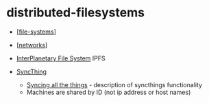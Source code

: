 distributed-filesystems
=======================

* [[file-systems]]
* [[networks]]

* [InterPlanetary File System](https://en.wikipedia.org/wiki/InterPlanetary_File_System) IPFS

* [SyncThing](https://syncthing.net/)
    * [Syncing all the things](https://lwn.net/Articles/861978/) - description of syncthings functionality
    * Machines are shared by ID (not ip address or host names)

[//begin]: # "Autogenerated link references for markdown compatibility"
[file-systems]: ../../../../../../c:/Users/ac954/code/mapOfComputing/computing/file-systems.md "File Systems"
[networks]: ../../../../../../c:/Users/ac954/code/mapOfComputing/computing/networks.md "Networks"
[//end]: # "Autogenerated link references"